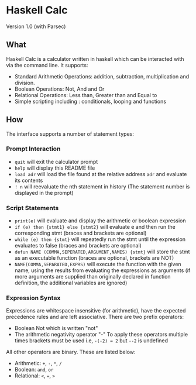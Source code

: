 

Haskell Calc
================

Version 1.0 (with Parsec)

What
-----

Haskell Calc is a calculator written in haskell which can be interacted with via the command line.
It supports:
- Standard Arithmetic Operations: addition, subtraction, multiplication and division.
- Boolean Operations: Not, And and Or
- Relational Operations: Less than, Greater than and Equal to 
- Simple scripting including : conditionals, looping and functions
	
How 
----

The interface supports a number of statement types:

### Prompt Interaction
- `quit` will exit the calculator prompt
- `help` will display this README file 
- `load adr` will load the file found at the relative address `adr` and evaluate its contents
- `! n` will reevaluate the nth statement in history (The statement number is displayed in the prompt)

### Script Statements
- `print(e)` will evaluate and display the arithmetic or boolean expression
- `if (e) then {stmt1} else {stmt2}` will evaluate e and then run the corresponding stmt 
  (braces and brackets are optional)
- `while (e) then {stmt}` will repeatedly run the stmt until the expression evaluates to false
  (braces and brackets are optional)
- `defun NAME (COMMA,SEPERATED,ARGUMENT,NAMES) {stmt}` will store the stmt as an executable function
  (braces are optional, brackets are NOT)
- `NAME(COMMA,SEPARATED,EXPRS)` will execute the function with the given name, using the results from
  evaluating the expressions as arguments
  (if more arguments are supplied than originally declared in function definition, the additional variables are ignored)
  
### Expression Syntax
Expressions are whitespace insensitive (for arithmetic), have the expected precedence rules and are left associative.
There are two prefix operators: 
- Boolean Not which is written "not" 
- The arithmetic negativity operator "-"
To apply these operators multiple times brackets must be used i.e, `-(-2) = 2` but `--2` is undefined


All other operators are binary. These are listed below:
- Arithmetic: `+`, `-`, `*`, `/`
- Boolean: `and`, `or`
- Relational: `<`, `=`, `>`


